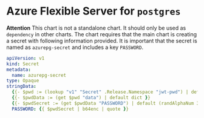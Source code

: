 # Azure Flexible Server for `postgres`

**Attention**
This chart is not a standalone chart. It should only be used as `dependency` in other charts.
The chart requires that the main chart is creating a secret with following information provided.
It is important that the secret is named as `azurepg-secret` and includes a key `PASSWORD`.

```yaml
apiVersion: v1
kind: Secret
metadata:
  name: azurepg-secret
type: Opaque
stringData:
  {{- $pwd := (lookup "v1" "Secret" .Release.Namespace "jwt-pwd") | default dict }}
  {{- $pwdData := (get $pwd "data") | default dict }}
  {{- $pwdSecret := (get $pwdData "PASSWORD") | default (randAlphaNum 32 | b64enc) }}
  PASSWORD: {{ $pwdSecret | b64enc | quote }}
```
